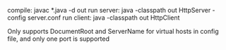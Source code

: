 compile: javac \*.java -d out
run server: java -classpath out HttpServer -config server.conf
run client: java -classpath out HttpClient

Only supports DocumentRoot and ServerName for virtual hosts in config file, and only one port is supported
